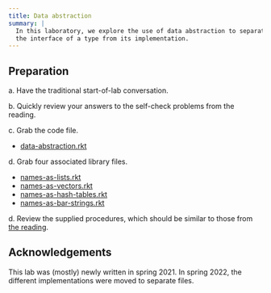 ```yaml
---
title: Data abstraction
summary: |
  In this laboratory, we explore the use of data abstraction to separate
  the interface of a type from its implementation.
---
```

## Preparation

a. Have the traditional start-of-lab conversation.

b. Quickly review your answers to the self-check problems from the reading.

<!--
c. Decide which partner will be Side A and which partner will be Side B.

d. Grab your respective code files

* [data-abstraction-a.rkt](../code/labs/data-abstraction-a.rkt)
* [data-abstraction-b.rkt](../code/labs/data-abstraction-b.rkt)

e. Review any provided code at the top of the file.
-->

c. Grab the code file.

* [data-abstraction.rkt](../code/labs/data-abstraction.rkt)

d. Grab four associated library files.

* [names-as-lists.rkt](../code/labs/names-as-lists.rkt)
* [names-as-vectors.rkt](../code/labs/names-as-vectors.rkt)
* [names-as-hash-tables.rkt](../code/labs/names-as-hash-tables.rkt)
* [names-as-bar-strings.rkt](../code/labs/names-as-bar-strings.rkt)

d. Review the supplied procedures, which should be similar to those
from [the reading](../readings/data-abstraction).

## Acknowledgements

This lab was (mostly) newly written in spring 2021.  In spring 2022,
the different implementations were moved to separate files.
